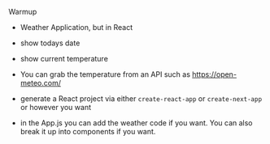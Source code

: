 Warmup

- Weather Application, but in React

- show todays date
- show current temperature
- You can grab the temperature from an API such as https://open-meteo.com/

- generate a React project via either `create-react-app` or `create-next-app` or however you want

- in the App.js you can add the weather code if you want. You can also break it up into
  components if you want.
